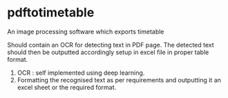 # pdftotimetable
An image processing software which exports timetable

Should contain an OCR for detecting text in PDF page. The detected text should then be outputted accordingly setup in excel file in proper table format. 

1. OCR : self implemented using deep learning. 
2. Formatting the recognised text as per requirements and outputting it an excel sheet or the required format.
